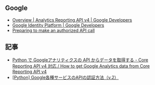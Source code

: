 ## Google

- [Overview  |  Analytics Reporting API v4        |  Google Developers](https://developers.google.com/analytics/devguides/reporting/core/v4/)
- [Google Identity Platform  |  Google Developers](
https://developers.google.com/identity/)
- [Preparing to make an authorized API call](https://developers.google.com/identity/protocols/OAuth2ServiceAccount#authorizingrequests)

## 記事

- [Python で Googleアナリティクスの API からデータを取得する - Core Reporting API v4 対応 / How to get Google Analytics data from Core Reporting API v4](http://datalove.hatenadiary.jp/entry/python/google-analytics/how-to-get-google-analytics-data-from-core-reporting-api-v4)
- [[Python] Google各種サービスのAPIの認証方法（v.2）](http://www.yoheim.net/blog.php?q=20160401)
